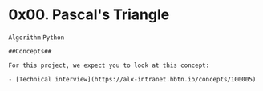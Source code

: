 # 0x00. Pascal's Triangle
```Algorithm``` ```Python``` 

```
##Concepts##

For this project, we expect you to look at this concept:

- [Technical interview](https://alx-intranet.hbtn.io/concepts/100005)

```

